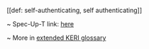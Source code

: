 [[def: self-authenticating, self authenticating]]

~ Spec-Up-T link: <a href='https://weboftrust.github.io/WOT-terms/docs/glossary/self-authenticating'>here</a>

~ More in <a href="https://weboftrust.github.io/WOT-terms/docs/glossary/self-authenticating">extended KERI glossary</a>
